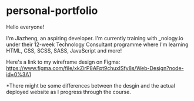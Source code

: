 # personal-portfolio

Hello everyone!

I'm Jiazheng, an aspiring developer. I'm currently training with _nology.io under their 12-week Technology Consultant programme where I'm learning HTML, CSS, SCSS, SASS, JavaScript and more!

Here's a link to my wireframe design on Figma: https://www.figma.com/file/xkZirP8AFpt9chuxISfy8s/Web-Design?node-id=0%3A1

*There might be some differences between the desgin and the actual deployed website as I progress through the course.